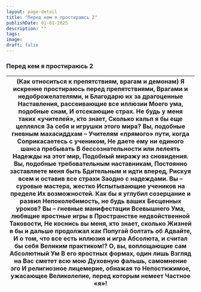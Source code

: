 ```yaml
---
layout: page-detail
title: "Перед кем я простираюсь 2"
publishDate: 01-01-2025
description: ""
tags:
image:
draft: false
---
```


### Перед кем я простираюсь 2

| (Как относиться к препятствиям, врагам и демонам)  Я искренне простираюсь перед препятствиями, Врагами и недоброжелателями, и  Благодарю их за драгоценные  Наставления, рассеивающие все иллюзии  Моего ума, подобные снам, И отсекающие страх.  Не будь у меня таких «учителей», кто знает, Сколько кальп я бы еще цеплялся  За себя и игрушки этого мира?  Вы, подобные гневным махасиддхам – Учителям «прямого» пути, когда  Соприкасаетесь с учеником, Не даете ему ни единого шанса пребывать  В бессознательности или лелеять  Надежды на этот мир, Подобный миражу из сновидения.  Вы, подобные требовательным наставникам, Постоянно заставляете меня быть  Бдительным и идти вперед, Рискуя всем и оставив все страхи Заодно с надеждами.  Вы – суровые мастера, жестко  Испытывающие учеников на пределе  Их возможностей. Как бы я углубил созерцание и развил  Непоколебимость, не будь ваших  Бесценных уроков?  Вы – гневные манифестации Всевышнего  Ума, любящие яростные игры в  Пространстве недвойственной  Таковости, Не коснись вы меня, кто знает, сколько  Жизней я бы и дальше продолжал как  Попугай болтать об Адвайте, И о том, что все есть иллюзия и игра  Абсолюта, и считал бы себя Великим практиком!?  О, вы, воплощающие сам Абсолютный Ум В его яростных формах, один лишь  Взгляд на Вас сметет всю мою  Духовную фальшь, самомнение эго И религиозное лицемерие, обнажая то  Непостижимое, ужасающее  Великолепие, перед которым немеет Частное «я»! |
| ------------------------------------------------------------------------------------------------------------------------------------------------------------------------------------------------------------------------------------------------------------------------------------------------------------------------------------------------------------------------------------------------------------------------------------------------------------------------------------------------------------------------------------------------------------------------------------------------------------------------------------------------------------------------------------------------------------------------------------------------------------------------------------------------------------------------------------------------------------------------------------------------------------------------------------------------------------------------------------------------------------------------------------------------------------------------------------------------------------------------------------------------------------------------------------------------------------------------------------------------------------------------------------------------------------------------------------------------------------------------------------------------------------------------------------------------------------------------------------------ |
  
  
